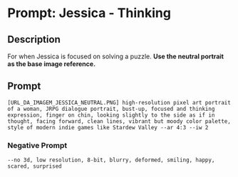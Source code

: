 # Prompt: Jessica - Thinking

## Description
For when Jessica is focused on solving a puzzle. **Use the neutral portrait as the base image reference.**

## Prompt

```
[URL_DA_IMAGEM_JESSICA_NEUTRAL.PNG] high-resolution pixel art portrait of a woman, JRPG dialogue portrait, bust-up, focused and thinking expression, finger on chin, looking slightly to the side as if in thought, facing forward, clean lines, vibrant but moody color palette, style of modern indie games like Stardew Valley --ar 4:3 --iw 2
```

### Negative Prompt

```
--no 3d, low resolution, 8-bit, blurry, deformed, smiling, happy, scared, surprised
```